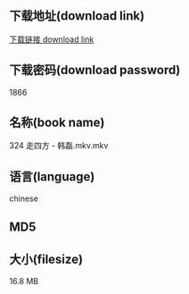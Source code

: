 ## 下载地址(download link)
[下载链接 download link](https://voluble-croquembouche-d321dc.netlify.app/?s=324+%E8%B5%B0%E5%9B%9B%E6%96%B9+-+%E9%9F%A9%E7%A3%8A.mkv)

## 下载密码(download password)
1866

## 名称(book name)
324 走四方 - 韩磊.mkv.mkv

## 语言(language)
chinese

## MD5


## 大小(filesize)
16.8 MB
